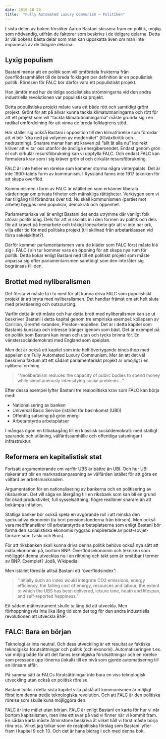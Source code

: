 ```yaml
---
date: 2019-10-20
title:  "Fully Automated Luxury Communism – Politiken"
---
```

I sista delen av boken försöker Aaron Bastani skissera fram en politik, möjlig som nödvändig, utifrån de faktorer som beskrivs i de tidigare delarna. Detta är väl bokens bästa delar som man kan uppskatta även om man inte imponeras av de tidigare delarna.

## Lyxig populism

Bastani menar att en politik som vill omfördela frukterna från överflödssamhället till de breda folklagen per definition är en populistisk politik. Rörelsen för FALC bör därför vara ett populistiskt projekt.

Han jämför med hur de tidiga socialistiska strömningarna vid den andra industriella revolutionen var populistiska projekt.

Detta populistiska projekt måste vara ett både rött och samtidigt grönt projekt. Grönt för att på allvar kunna tackla klimatutmaningarna och rött för att ett projekt som vill ”tackla klimatutmaningarna” måste grunda sig i en radikal omfördelning för att vinna de breda folklagrens stöd.

Här ställer sig också Bastani i opposition till den klimatrörelse som förordar att vi bör ”dra ned på volymen av modernitet” (tillväxtkritik och nedrustning). Snarare menar han att kraven på ”allt åt alla nu” indirekt kräver att vi tar oss utanför de ändliga energiberoendet. Endast genom grön el och cirkulär resursföbrukning kan vi uppfylla FALC. Och endast FALC kan formulera krav som i sig kräver grön el och cirkulär resursföbrukning.

FALC är inte heller en rörelse som kommer storma några vinterpalats. Det är inte 1900-talets form av kommunism. I Ryssland fanns inte 1917 tekniken för att skapa överflöd.

Kommunismen i form av FALC är istället en som erkänner liberala värderingar om privata friheter och mänskliga rättigheter. Verktygen som vi har tillgång till förändras över tid. Nu skall kommunismen (partiet mot arbete) byggas med populism, demokrati och öppenhet.

Parlamentariska val är enligt Bastani det enda utrymme där vanligt folk utövar politik idag. Dels för att vi skolats in i den formen av politik och dels för att kravet på hemarbete och tråkigt lönearbete gör att vi inte har ork, vilja eller tid för med politiska projekt (till skillnad från arbetarklassen vid förra sekelskiftet?).

Därför kommer parlamentarismen vara de kläder som FALC först måste klä sig i. FALC i sin tur kommer vara en öppning för att skapa nya rum för politik. Detta kokar enligt Bastani ned till ett politiskt projekt som måste anpassa sig efter parlamentarismen samtidigt som den inte låter sig begränsas till den.

## Brottet med nyliberalismen

Det första vi måste ta i tu med för att kunna driva FALC som populistiskt projekt är att bryta med nyliberalismen. Det handlar främst om att helt sluta med privatisering och outsourcing. 

Varför detta är ett måste och hur detta brott med nyliberalismen kan se ut beskriver Bastani i detta kapitel genom tre empiriska exempel: kollapsen av Carillion, Grenfell-branden, Preston-modellen. Det är i detta kapitel som Bastanis kunskap och intresse tränger igenom som bäst. Det är exempel på en politik som Bastani kan innan och utan och tycks brinna för. En vänstersocialdemokrati med England som spelplan.

Men det är också ett kapitel som inte helt övertygande binds ihop med appellen om Fully Automated Luxury Communism. Mer än att det väl beskrivna faktum att ett sådant parlamentariskt projekt är omöjligt i en nyliberal ordning.

> ”Neoliberalism reduces the capacity of public bodies to spend money while simultaneously intensifying social problems…”

Efter dessa exempel lyfter Bastani tre realpolitiska krav som FALC kan börja med:

* Nationalisering av banken
* Universal Basic Service (istället för basinkomst (UBI))
* Offentlig satsning på grön energi
* Arbetarstyrda arbetsplatser

I mångas ögon en tillbakagång till en klassisk socialdemokrati: med statligt sparande och utlåning, välfärdssamhälle och offentliga satsningar i infrastruktur.

## Reformera en kapitalistisk stat

Fortsatt argumenterande om varför UBS är bättre än UBI. Och hur UBI riskerar att blir en marknadsanpassning av välfärden istället för att göra en välfärd av arbetsmarknaden.

Argumentation för en nationalisering av bankerna och en politisering av riksbanken. Det vill säga en återgång till en riksbank som kan bli en grund för ökad produktivitet, full sysselsättning, högre reallöner snarare än att bekämpa inflation.

Statliga banker bör också spela en avgörande roll i att minska den spekulativa ekonomin (ta bort pensionsfonderna från börsen). Men också vara medfinansiärer till arbetarstyrda arbetsplatserna som enligt Bastani bör forma den socialistiska ekonomis ryggrad (inspirerade av post-sovjet-tänkare som Laski och Brus).

För att riksbanken skall kunna driva denna politik behövs också nya sätt att mäta ekonomin på, bortom BNP. Överflödsekonomin och tekniken som möjliggör denna utvecklas nu i en riktning och takt som är omätbar i termer av BNP. Exemplet? Jodå, Wikipedia!

Men istället föreslår alltså Bastani ett ”överflödsindex”:

> ”Initially such an index would integrate CO2 emissions, energy efficiency, the falling cost of energy, resources and labour, the extent to which the UBS has been delivered, leisure time, heath and lifespan, and self-reported happiness.”

Ett sådant mätinstrument skulle ta lång tid att utveckla. Men förhoppningsvis inte lika lång tid som det tog för den andra industriella revolutionen att utveckla BNP.

## FALC: Bara en början

Teknologi är inte neutral. Och dess utveckling är ett resultat av faktiska teknolgiska förutsättningar och politik (och ekonomi). Automatiseringen t.ex. var möjlig både för att det fanns teknolgiska förutsättningar och en rörelse som pressade upp lönerna (lokalt) till en nivå som gjorde automatisering till en lönsam affär.

På samma sätt är FALCs förutsättningar inte bara en viss teknologisk utveckling utan också en politisk rörelse. 

Bastani tycks i detta sista kapitel vilja påstå att kommunismen är möjligt först iom denna tredje teknologiska revolution. Och att FALC är den politiska rörelse som skulle kuna möjliggöra den.

FALC är inte målet utan början. FALC är enligt Bastani en karta för hur vi når bortom kapitalismen, men inte ett svar på vad vi finner när vi kommit fram. En sådan karta måste åtminstone beskriva åt vilket håll vi först måste börja röra oss. Vilket jag tolkar som de realpolitiska förslag som Bastani lyfter fram i kapitel 9 och 10. Och det är hans bidrag i och med denna bok.